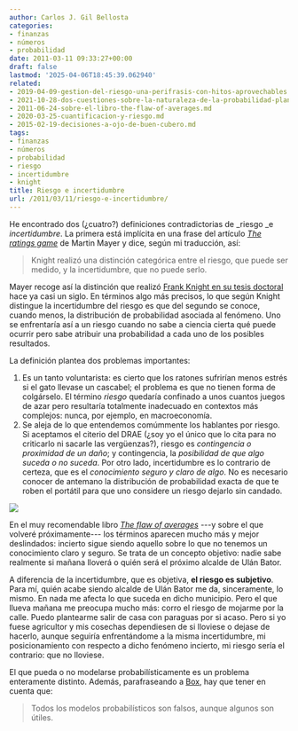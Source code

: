 ```yaml
---
author: Carlos J. Gil Bellosta
categories:
- finanzas
- números
- probabilidad
date: 2011-03-11 09:33:27+00:00
draft: false
lastmod: '2025-04-06T18:45:39.062940'
related:
- 2019-04-09-gestion-del-riesgo-una-perifrasis-con-hitos-aprovechables.md
- 2021-10-28-dos-cuestiones-sobre-la-naturaleza-de-la-probabilidad-planteadas-por-keynes-en-1921-pero-que-siguen-hoy-igual-de-vigentes.md
- 2011-06-24-sobre-el-libro-the-flaw-of-averages.md
- 2020-03-25-cuantificacion-y-riesgo.md
- 2015-02-19-decisiones-a-ojo-de-buen-cubero.md
tags:
- finanzas
- números
- probabilidad
- riesgo
- incertidumbre
- knight
title: Riesgo e incertidumbre
url: /2011/03/11/riesgo-e-incertidumbre/
---
```


He encontrado dos (¿cuatro?) definiciones contradictorias de _riesgo _e _incertidumbre_. La primera está implícita en una frase del artículo [_The ratings game_](http://www.brookings.edu/articles/1999/07useconomics_mayer.aspx) de Martin Mayer y dice, según mi traducción, así:

>Knight realizó una distinción categórica entre el riesgo, que puede ser medido, y la incertidumbre, que no puede serlo.


Mayer recoge así la distinción que realizó [Frank Knight en su tesis doctoral](http://www.econlib.org/library/Knight/knRUP.html) hace ya casi un siglo. En términos algo más precisos, lo que según Knight distingue la incertidumbre del riesgo es que del segundo se conoce, cuando menos, la distribución de probabilidad asociada al fenómeno. Uno se enfrentaría así a un riesgo cuando no sabe a ciencia cierta qué puede ocurrir pero sabe atribuir una probabilidad a cada uno de los posibles resultados.

La definición plantea dos problemas importantes:

1. Es un tanto voluntarista: es cierto que los ratones sufrirían menos estrés si el gato llevase un cascabel; el problema es que no tienen forma de colgárselo. El término _riesgo_ quedaría confinado a unos cuantos juegos de azar pero resultaría totalmente inadecuado en contextos más complejos: nunca, por ejemplo, en macroeconomía.
2. Se aleja de lo que entendemos comúmmente los hablantes por riesgo. Si aceptamos el citerio del DRAE (¿soy yo el único que lo cita para no criticarlo ni sacarle las vergüenzas?), riesgo es _contingencia o proximidad de un daño_; y contingencia, la _posibilidad de que algo suceda o no suceda_. Por otro lado, incertidumbre es lo contrario de certeza, que es el _conocimiento seguro y claro de algo_. No es necesario conocer de antemano la distribución de probabilidad exacta de que te roben el portátil para que uno considere un riesgo dejarlo sin candado.

[![](/wp-uploads/2011/03/risk_lock.jgp_.jpg)
](/wp-uploads/2011/03/risk_lock.jgp_.jpg)

En el muy recomendable libro _[The flaw of averages](http://www.flawofaverages.com/)_ ---y sobre el que volveré próximamente--- los términos aparecen mucho más y mejor deslindados: incierto sigue siendo aquello sobre lo que no tenemos un conocimiento claro y seguro. Se trata de un concepto objetivo: nadie sabe realmente si mañana lloverá o quién será el próximo alcalde de Ulán Bator.

A diferencia de la incertidumbre, que es objetiva, **el riesgo es subjetivo**. Para mí, quién acabe siendo alcalde de Ulán Bator me da, sinceramente, lo mismo. En nada me afecta lo que suceda en dicho municipio. Pero el que llueva mañana me preocupa mucho más: corro el riesgo de mojarme por la calle. Puedo plantearme salir de casa con paraguas por si acaso. Pero si yo fuese agricultor y mis cosechas dependiesen de si lloviese o dejase de hacerlo, aunque seguiría enfrentándome a la misma incertidumbre, mi posicionamiento con respecto a dicho fenómeno incierto, mi riesgo sería el contrario: que no lloviese.

El que pueda o no modelarse probabilísticamente es un problema enteramente distinto. Además, parafraseando a [Box](http://en.wikipedia.org/wiki/George_E._P._Box), hay que tener en cuenta que:

>Todos los modelos probabilísticos son falsos, aunque algunos son útiles.